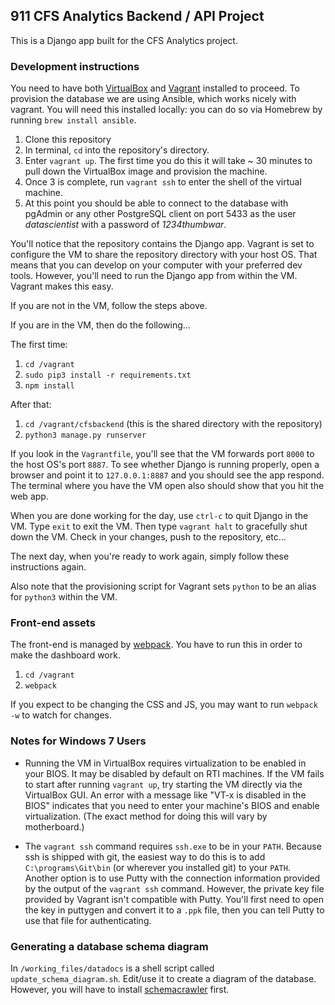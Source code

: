 ## 911 CFS Analytics Backend / API Project

This is a Django app built for the CFS Analytics project.

### Development instructions

You need to have both [VirtualBox](https://www.virtualbox.org) and [Vagrant](https://www.vagrantup.com) installed to proceed. To provision the database we are using Ansible, which works nicely with vagrant. You will need this installed locally: you can do so via Homebrew by running `brew install ansible`.

1. Clone this repository
2. In terminal, `cd` into the repository's directory.
3. Enter `vagrant up`. The first time you do this it will take ~ 30 minutes to pull down the VirtualBox image and provision the machine.
4. Once 3 is complete, run `vagrant ssh` to enter the shell of the virtual machine.
5. At this point you should be able to connect to the database with pgAdmin or any other PostgreSQL client on port 5433 as the user _datascientist_ with a password of _1234thumbwar_.

You'll notice that the repository contains the Django app. Vagrant is set to configure the VM to share the repository directory with your host OS. That means that you can develop on your computer with your preferred dev tools. However, you'll need to run the Django app from within the VM. Vagrant makes this easy.

If you are not in the VM, follow the steps above.

If you are in the VM, then do the following...

The first time:

1. `cd /vagrant`
2. `sudo pip3 install -r requirements.txt`
3. `npm install`

After that:

1. `cd /vagrant/cfsbackend` (this is the shared directory with the repository)
2. `python3 manage.py runserver`

If you look in the `Vagrantfile`, you'll see that the VM forwards port `8000` to the host OS's port `8887`. To see whether Django is running properly, open a browser and point it to `127.0.0.1:8887` and you should see the app respond. The terminal where you have the VM open also should show that you hit the web app.

When you are done working for the day, use `ctrl-c` to quit Django in the VM. Type `exit` to exit the VM. Then type `vagrant halt` to gracefully shut down the VM. Check in your changes, push to the repository, etc... 

The next day, when you're ready to work again, simply follow these instructions again. 

Also note that the provisioning script for Vagrant sets `python` to be an alias for `python3` within the VM.

### Front-end assets

The front-end is managed by [webpack](http://webpack.github.io/). You have to run this in order to make the dashboard work.

1. `cd /vagrant`
2. `webpack`

If you expect to be changing the CSS and JS, you may want to run `webpack -w` to watch for changes.

### Notes for Windows 7 Users

* Running the VM in VirtualBox requires virtualization to be enabled in your BIOS. It may be disabled by default on RTI machines. If the VM fails to start after running `vagrant up`, try starting the VM directly via the VirtualBox GUI. An error with a message like "VT-x is disabled in the BIOS" indicates that you need to enter your machine's BIOS and enable virtualization. (The exact method for doing this will vary by motherboard.)

* The `vagrant ssh` command requires `ssh.exe` to be in your `PATH`. Because ssh is shipped with git, the easiest way to do this is to add `C:\programs\Git\bin` (or wherever you installed git) to your `PATH`. Another option is to use Putty with the connection information provided by the output of the `vagrant ssh` command. However, the private key file provided by Vagrant isn't compatible with Putty. You'll first need to open the key in puttygen and convert it to a `.ppk` file, then you can tell Putty to use that file for authenticating.

### Generating a database schema diagram

In `/working_files/datadocs` is a shell script called `update_schema_diagram.sh`. Edit/use it to create a diagram of the database. However, you will have to install [schemacrawler](http://sualeh.github.io/SchemaCrawler/) first.
